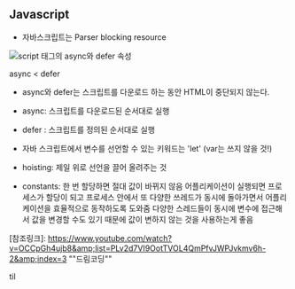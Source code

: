 ## Javascript 

- 자바스크립트는 Parser blocking resource 

![script 태그의 async와 defer 속성](https://blog.kakaocdn.net/dn/cIB6Uq/btqxvoCTSJe/SqP6t1hjK7hEJKk5KVzjFk/img.jpg)

async < defer 

- async와 defer는 스크립트를 다운로드 하는 동안 HTML이 중단되지 않는다. 

- async:  스크립트를 다운로드된 순서대로 실행

- defer : 스크립트를 정의된 순서대로 실행



- 자바 스크립트에서 변수를 선언할 수 있는 키워드는 'let' (var는 쓰지 않을 것!)

- hoisting: 제일 위로 선언을 끌어 올려주는 것 

- constants: 한 번 할당하면 절대 값이 바뀌지 않음
  어플리케이션이 실행되면 
  프로세스가 할당이 되고 
  프로세스 안에서 또 다양한 쓰레드가 동시에 돌아가면서 
  어플리케이션을 효율적으로 동작하도록 도와줌
  다양한 스레드들이 동시에 변수에 접근해서 값을 변경할 수도 있기 때문에 
  값이 변하지 않는 것을 사용하는게 좋음

[참조링크]: https://www.youtube.com/watch?v=OCCpGh4ujb8&amp;list=PLv2d7VI9OotTVOL4QmPfvJWPJvkmv6h-2&amp;index=3	""드림코딩""

til